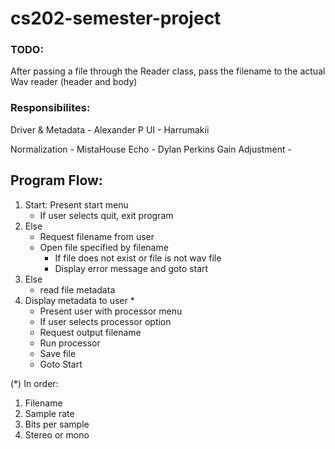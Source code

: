 # cs202-semester-project

### TODO:
After passing a file through the Reader class, pass the filename to the actual Wav reader (header and body)

### Responsibilites:
Driver & Metadata - Alexander P
UI - Harrumakii

Normalization - MistaHouse
Echo - Dylan Perkins
Gain Adjustment - 


## Program Flow:
   1. Start: Present start menu
      - If user selects quit, exit program
   2. Else
      - Request filename from user
      - Open file specified by filename
        - If file does not exist or file is not wav file
        - Display error message and goto start
   3. Else
      - read file metadata
   4. Display metadata to user *
      -  Present user with processor menu
      -  If user selects processor option
      -  Request output filename
      -  Run processor
      -  Save file
      -  Goto Start

(*) In order:
1. Filename
2. Sample rate
3. Bits per sample
4. Stereo or mono